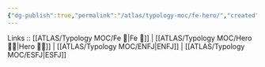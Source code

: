 ```yaml
---
{"dg-publish":true,"permalink":"/atlas/typology-moc/fe-hero/","created":"","updated":""}
---
```


Links :: [[ATLAS/Typology MOC/Fe 💉\|Fe 💉]] | [[ATLAS/Typology MOC/Hero 🦸‍♂️\|Hero 🦸‍♂️]] | [[ATLAS/Typology MOC/ENFJ\|ENFJ]] | [[ATLAS/Typology MOC/ESFJ\|ESFJ]]
